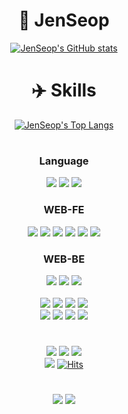 <div align="center">

# 🐴 JenSeop
[![JenSeop's GitHub stats](https://github-readme-stats.vercel.app/api?username=JenSeop&show_icons=true&theme=dark)](https://github.com/anuraghazra/github-readme-stats#gh-dark-mode-only)

# ✈️ Skills
[![JenSeop's Top Langs](https://github-readme-stats.vercel.app/api/top-langs/?username=JenSeop&layout=compact&theme=dark)](https://github.com/anuraghazra/github-readme-stats)

#

  <h3>Language</h3>
  <a href="#" onClick=""><img src="https://img.shields.io/badge/C-A8B9CC?style=flat-square&logo=C&logoColor=white"/></a>
  <a href="#" onClick=""><img src="https://img.shields.io/badge/C++-00599C?style=flat-square&logo=C&logoColor=white"/></a>
  <a href="#" onClick=""><img src="https://img.shields.io/badge/Python-3776AB?style=flat-square&logo=Python&logoColor=white"/></a>
  <h3>WEB-FE</h3>
  <a href="#" onClick=""><img src="https://img.shields.io/badge/HTML5-E34F26?style=flat-square&logo=HTML5&logoColor=white"/></a>
  <a href="#" onClick=""><img src="https://img.shields.io/badge/CSS-1572B6?style=flat-square&logo=CSS3&logoColor=white"/></a>
  <a href="#" onClick=""><img src="https://img.shields.io/badge/JavaScript-F7DF1E?style=flat-square&logo=JavaScript&logoColor=white"/></a>
  <a href="#" onClick=""><img src="https://img.shields.io/badge/Bootstrap-7952B3?style=flat-square&logo=Bootstrap&logoColor=white"/></a>
  <a href="#" onClick=""><img src="https://img.shields.io/badge/React-61DAFB?style=flat-square&logo=React&logoColor=white"/></a>
  <a href="#" onClick=""><img src="https://img.shields.io/badge/MUI-007FFF?style=flat-square&logo=MUI&logoColor=white"/></a>
  <h3>WEB-BE</h3>
  <a href="#" onClick=""><img src="https://img.shields.io/badge/MySQL-4479A1?style=flat-square&logo=MySQL&logoColor=white"/></a>
  <a href="#" onClick=""><img src="https://img.shields.io/badge/Node.js-339933?style=flat-square&logo=Node.js&logoColor=white"/></a>
  <a href="#" onClick=""><img src="https://img.shields.io/badge/Tomcat-F8DC75?style=flat-square&logo=Apache Tomcat&logoColor=white"/></a>
<br>
<br>
<a href="#" onClick=""><img src="https://img.shields.io/badge/Linux-FCC624?style=flat-square&logo=Linux&logoColor=white"/></a>
<a href="#" onClick=""><img src="https://img.shields.io/badge/Shell-5391FE?style=flat-square&logo=PowerShell&logoColor=white"/></a>
<a href="#" onClick=""><img src="https://img.shields.io/badge/VS-5C2D91?style=flat-square&logo=Visual Studio&logoColor=white"/></a>
<a href="#" onClick=""><img src="https://img.shields.io/badge/VSC-007ACC?style=flat-square&logo=Visual Studio Code&logoColor=white"/></a>
<br>
<a href="#" onClick=""><img src="https://img.shields.io/badge/Git-F05032?style=flat-square&logo=Git&logoColor=white"/></a>
<a href="#" onClick=""><img src="https://img.shields.io/badge/GitHub-181717?style=flat-square&logo=GitHub&logoColor=white"/></a>
<a href="#" onClick=""><img src="https://img.shields.io/badge/Figma-F24E1E?style=flat-square&logo=Figma&logoColor=white"/></a>
<a href="#" onClick=""><img src="https://img.shields.io/badge/Notion-000000?style=flat-square&logo=Notion&logoColor=white"/></a>

#
<a href="#" onClick=""><img src="https://img.shields.io/badge/Slack-4A154B?style=flat-square&logo=Slack&logoColor=white"/></a>
<a href="https://user-images.githubusercontent.com/95238604/235059132-63e97e10-f02b-494a-ad44-db03a6254f1f.png"
target='_blank' onClick=""><img src="https://img.shields.io/badge/Discord-5865F2?style=flat-square&logo=Discord&logoColor=white"/></a>
<a href="mailto:business@nogouse.com?subject=[FROM][GitHub] Hello, JenSeop."><img src="https://img.shields.io/badge/Gmail-EA4335?style=flat-square&logo=Gmail&logoColor=white"/></a>
<br>
<a href="http://www.byidev.com/" target="_blank"><img src="https://img.shields.io/badge/Tistory-000000?style=flat-square&logo=Tistory&logoColor=white"/></a>
[![Hits](https://hits.seeyoufarm.com/api/count/incr/badge.svg?url=https%3A%2F%2Fgithub.com%2FJenSeop&count_bg=%23BF2A52&title_bg=%23000000&icon=github.svg&icon_color=%23FFFFFF&title=hits&edge_flat=true)](https://hits.seeyoufarm.com)
  
  #
<a href="#" onClick=""><img src="https://img.shields.io/badge/LIKELION-SUS-FB542B?style=flat-square&logo=Brave&logoColor=white"/></a>
<a href="#" onClick=""><img src="https://img.shields.io/badge/KISIA-SDEV-184D66?style=flat-square&logo=Klook&logoColor=white"/></a>
  
</div>
